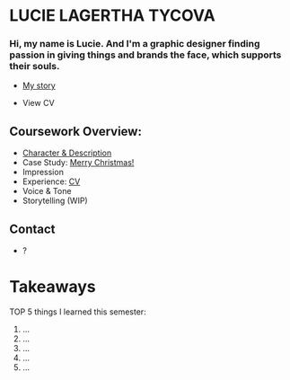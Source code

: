 # LUCIE LAGERTHA TYCOVA

### Hi, my name is Lucie. And I'm a graphic designer finding passion in giving things and brands the face, which supports their souls.

- [My story](03-aboutness/case-study.md)

- View CV

## Coursework Overview:

- [Character & Description](01-character-description/)
- Case Study: [Merry Christmas!](03-aboutness/case-study.md)
- Impression
- Experience: [CV](english-for-designers/04-experience/index.md)
- Voice & Tone
- Storytelling (WIP)

## Contact

- ?

# Takeaways

TOP 5 things I learned this semester:

1. …
2. …
3. …
4. …
5. …
